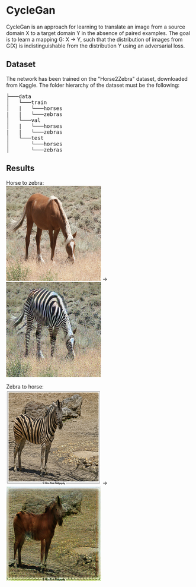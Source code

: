 # CycleGan
CycleGan is an approach for learning to translate an image from a source domain X to a target domain Y in the absence of paired examples. The goal is to learn a mapping G: X → Y, such that the distribution of images from G(X) is indistinguishable from the distribution Y using an adversarial loss.

## Dataset
The network has been trained on the "Horse2Zebra" dataset, downloaded from Kaggle. The folder hierarchy of the dataset must be the following:  

<pre>
├───data  
│   └───train  
│   |   └───horses
|   |   └───zebras
│   └───val
│   |   └───horses
|   |   └───zebras
│   └───test
│       └───horses
│       └───zebras
</pre>

## Results
Horse to zebra:  
![](saved_images/horse1.png)  ->  ![](saved_images/fake_zebra1.png)   

Zebra to horse:  
![](saved_images/zebra1.png)  ->  ![](saved_images/fake_horse1.png)
